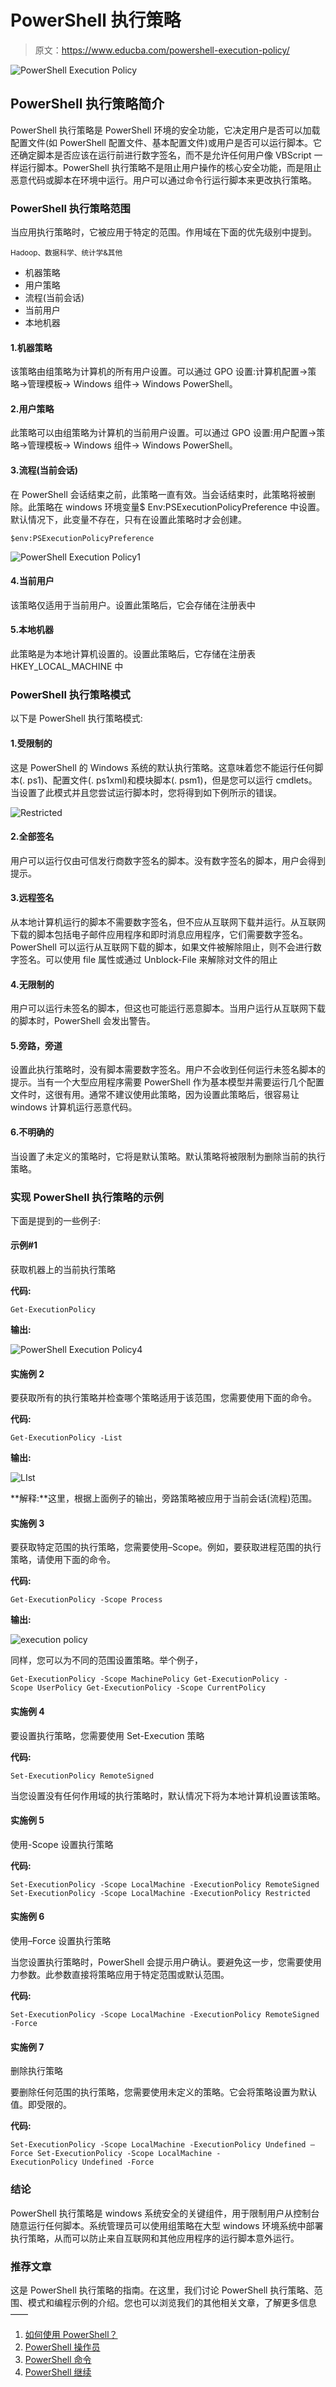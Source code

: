 # PowerShell 执行策略

> 原文：<https://www.educba.com/powershell-execution-policy/>

![PowerShell Execution Policy](img/c2f27040de782094b6e9b392465962a0.png)



## PowerShell 执行策略简介

PowerShell 执行策略是 PowerShell 环境的安全功能，它决定用户是否可以加载配置文件(如 PowerShell 配置文件、基本配置文件)或用户是否可以运行脚本。它还确定脚本是否应该在运行前进行数字签名，而不是允许任何用户像 VBScript 一样运行脚本。PowerShell 执行策略不是阻止用户操作的核心安全功能，而是阻止恶意代码或脚本在环境中运行。用户可以通过命令行运行脚本来更改执行策略。

### PowerShell 执行策略范围

当应用执行策略时，它被应用于特定的范围。作用域在下面的优先级别中提到。

<small>Hadoop、数据科学、统计学&其他</small>

*   机器策略
*   用户策略
*   流程(当前会话)
*   当前用户
*   本地机器

#### 1.机器策略

该策略由组策略为计算机的所有用户设置。可以通过 GPO 设置:计算机配置->策略->管理模板-> Windows 组件-> Windows PowerShell。

#### 2.用户策略

此策略可以由组策略为计算机的当前用户设置。可以通过 GPO 设置:用户配置->策略->管理模板-> Windows 组件-> Windows PowerShell。

#### 3.流程(当前会话)

在 PowerShell 会话结束之前，此策略一直有效。当会话结束时，此策略将被删除。此策略在 windows 环境变量$ Env:PSExecutionPolicyPreference 中设置。默认情况下，此变量不存在，只有在设置此策略时才会创建。

`$env:PSExecutionPolicyPreference`

![PowerShell Execution Policy1](img/87948717573f5e50c7ba1fbf9f6027d0.png)



#### 4.当前用户

该策略仅适用于当前用户。设置此策略后，它会存储在注册表中

#### 5.本地机器

此策略是为本地计算机设置的。设置此策略后，它存储在注册表 HKEY_LOCAL_MACHINE 中

### PowerShell 执行策略模式

以下是 PowerShell 执行策略模式:

#### 1.受限制的

这是 PowerShell 的 Windows 系统的默认执行策略。这意味着您不能运行任何脚本(. ps1)、配置文件(. ps1xml)和模块脚本(. psm1)，但是您可以运行 cmdlets。当设置了此模式并且您尝试运行脚本时，您将得到如下例所示的错误。

![Restricted](img/798a5d86f65586044b7f8f53b96a49ca.png)



#### 2.全部签名

用户可以运行仅由可信发行商数字签名的脚本。没有数字签名的脚本，用户会得到提示。

#### 3.远程签名

从本地计算机运行的脚本不需要数字签名，但不应从互联网下载并运行。从互联网下载的脚本包括电子邮件应用程序和即时消息应用程序，它们需要数字签名。PowerShell 可以运行从互联网下载的脚本，如果文件被解除阻止，则不会进行数字签名。可以使用 file 属性或通过 Unblock-File 来解除对文件的阻止

#### 4.无限制的

用户可以运行未签名的脚本，但这也可能运行恶意脚本。当用户运行从互联网下载的脚本时，PowerShell 会发出警告。

#### 5.旁路，旁道

设置此执行策略时，没有脚本需要数字签名。用户不会收到任何运行未签名脚本的提示。当有一个大型应用程序需要 PowerShell 作为基本模型并需要运行几个配置文件时，这很有用。通常不建议使用此策略，因为设置此策略后，很容易让 windows 计算机运行恶意代码。

#### 6.不明确的

当设置了未定义的策略时，它将是默认策略。默认策略将被限制为删除当前的执行策略。

### 实现 PowerShell 执行策略的示例

下面是提到的一些例子:

#### 示例#1

获取机器上的当前执行策略

**代码:**

`Get-ExecutionPolicy`

**输出:**

![PowerShell Execution Policy4](img/6f495a32c77c0646980e2ec582aa4049.png)



#### 实施例 2

要获取所有的执行策略并检查哪个策略适用于该范围，您需要使用下面的命令。

**代码:**

`Get-ExecutionPolicy -List`

**输出:**

![LIst](img/f27c2f6caf90820a4b24af395f33848c.png)



**解释:**这里，根据上面例子的输出，旁路策略被应用于当前会话(流程)范围。

#### 实施例 3

要获取特定范围的执行策略，您需要使用–Scope。例如，要获取进程范围的执行策略，请使用下面的命令。

**代码:**

`Get-ExecutionPolicy -Scope Process`

**输出:**

![execution policy](img/b55cc48ddd3919eef8b9d806221771e6.png)



同样，您可以为不同的范围设置策略。举个例子，

`Get-ExecutionPolicy -Scope MachinePolicy
Get-ExecutionPolicy -Scope UserPolicy
Get-ExecutionPolicy -Scope CurrentPolicy`

#### 实施例 4

要设置执行策略，您需要使用 Set-Execution 策略

**代码:**

`Set-ExecutionPolicy RemoteSigned`

当您设置没有任何作用域的执行策略时，默认情况下将为本地计算机设置该策略。

#### 实施例 5

使用-Scope 设置执行策略

**代码:**

`Set-ExecutionPolicy -Scope LocalMachine -ExecutionPolicy RemoteSigned
Set-ExecutionPolicy -Scope LocalMachine -ExecutionPolicy Restricted`

#### 实施例 6

使用–Force 设置执行策略

当您设置执行策略时，PowerShell 会提示用户确认。要避免这一步，您需要使用力参数。此参数直接将策略应用于特定范围或默认范围。

**代码:**

`Set-ExecutionPolicy -Scope LocalMachine -ExecutionPolicy RemoteSigned -Force`

#### 实施例 7

删除执行策略

要删除任何范围的执行策略，您需要使用未定义的策略。它会将策略设置为默认值。即受限的。

**代码:**

`Set-ExecutionPolicy -Scope LocalMachine -ExecutionPolicy Undefined –Force
Set-ExecutionPolicy -Scope LocalMachine -ExecutionPolicy Undefined -Force`

### 结论

PowerShell 执行策略是 windows 系统安全的关键组件，用于限制用户从控制台随意运行任何脚本。系统管理员可以使用组策略在大型 windows 环境系统中部署执行策略，从而可以防止来自互联网和其他应用程序的运行脚本意外运行。

### 推荐文章

这是 PowerShell 执行策略的指南。在这里，我们讨论 PowerShell 执行策略、范围、模式和编程示例的介绍。您也可以浏览我们的其他相关文章，了解更多信息——

1.  [如何使用 PowerShell？](https://www.educba.com/how-to-use-powershell/)
2.  [PowerShell 操作员](https://www.educba.com/powershell-operators/)
3.  [PowerShell 命令](https://www.educba.com/powershell-commands/)
4.  [PowerShell 继续](https://www.educba.com/powershell-continue/)





